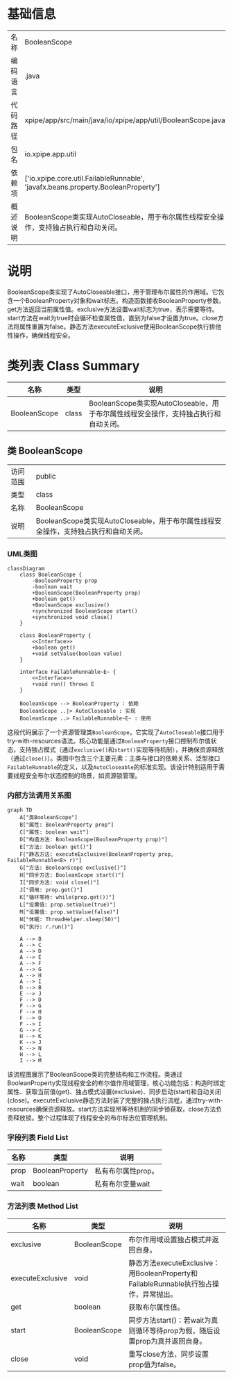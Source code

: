 # 基础信息

|      |      |
|------|------|
| 名称 | BooleanScope |
| 编码语言 | .java |
| 代码路径 | xpipe/app/src/main/java/io/xpipe/app/util/BooleanScope.java |
| 包名 | io.xpipe.app.util |
| 依赖项 | ['io.xpipe.core.util.FailableRunnable', 'javafx.beans.property.BooleanProperty'] |
| 概述说明 | BooleanScope类实现AutoCloseable，用于布尔属性线程安全操作，支持独占执行和自动关闭。 |

# 说明

BooleanScope类实现了AutoCloseable接口，用于管理布尔属性的作用域。它包含一个BooleanProperty对象和wait标志。构造函数接收BooleanProperty参数。get方法返回当前属性值。exclusive方法设置wait标志为true，表示需要等待。start方法在wait为true时会循环检查属性值，直到为false才设置为true。close方法将属性重置为false。静态方法executeExclusive使用BooleanScope执行排他性操作，确保线程安全。

# 类列表 Class Summary

| 名称   | 类型  | 说明 |
|-------|------|-------------|
| BooleanScope | class | BooleanScope类实现AutoCloseable，用于布尔属性线程安全操作，支持独占执行和自动关闭。 |



## 类 BooleanScope

|      |      |
|------|------|
| 访问范围 | public |
| 类型 | class |
| 名称 | BooleanScope |
| 说明 | BooleanScope类实现AutoCloseable，用于布尔属性线程安全操作，支持独占执行和自动关闭。 |


### UML类图

```mermaid
classDiagram
    class BooleanScope {
        -BooleanProperty prop
        -boolean wait
        +BooleanScope(BooleanProperty prop)
        +boolean get()
        +BooleanScope exclusive()
        +synchronized BooleanScope start()
        +synchronized void close()
    }

    class BooleanProperty {
        <<Interface>>
        +boolean get()
        +void setValue(boolean value)
    }

    interface FailableRunnable~E~ {
        <<Interface>>
        +void run() throws E
    }

    BooleanScope --> BooleanProperty : 依赖
    BooleanScope ..|> AutoCloseable : 实现
    BooleanScope ..> FailableRunnable~E~ : 使用
```

这段代码展示了一个资源管理类`BooleanScope`，它实现了`AutoCloseable`接口用于try-with-resources语法。核心功能是通过`BooleanProperty`接口控制布尔值状态，支持独占模式（通过`exclusive()`和`start()`实现等待机制），并确保资源释放（通过`close()`）。类图中包含三个主要元素：主类与接口的依赖关系、泛型接口`FailableRunnable`的定义，以及`AutoCloseable`的标准实现。该设计特别适用于需要线程安全布尔状态控制的场景，如资源锁管理。


### 内部方法调用关系图

```mermaid
graph TD
    A["类BooleanScope"]
    B["属性: BooleanProperty prop"]
    C["属性: boolean wait"]
    D["构造方法: BooleanScope(BooleanProperty prop)"]
    E["方法: boolean get()"]
    F["静态方法: executeExclusive(BooleanProperty prop, FailableRunnable<E> r)"]
    G["方法: BooleanScope exclusive()"]
    H["同步方法: BooleanScope start()"]
    I["同步方法: void close()"]
    J["调用: prop.get()"]
    K["循环等待: while(prop.get())"]
    L["设置值: prop.setValue(true)"]
    M["设置值: prop.setValue(false)"]
    N["休眠: ThreadHelper.sleep(50)"]
    O["执行: r.run()"]

    A --> B
    A --> C
    A --> D
    A --> E
    A --> F
    A --> G
    A --> H
    A --> I
    D --> B
    E --> J
    F --> D
    F --> G
    F --> H
    F --> O
    F --> I
    G --> C
    H --> K
    K --> J
    K --> N
    H --> L
    I --> M
```

该流程图展示了BooleanScope类的完整结构和工作流程。类通过BooleanProperty实现线程安全的布尔值作用域管理，核心功能包括：构造时绑定属性、获取当前值(get)、独占模式设置(exclusive)、同步启动(start)和自动关闭(close)。executeExclusive静态方法封装了完整的独占执行流程，通过try-with-resources确保资源释放。start方法实现带等待机制的同步锁获取，close方法负责释放锁。整个过程体现了线程安全的布尔标志位管理机制。

### 字段列表 Field List

| 名称  | 类型  | 说明 |
|-------|-------|------|
| prop | BooleanProperty | 私有布尔属性prop。 |
| wait | boolean | 私有布尔变量wait |

### 方法列表 Method List

| 名称  | 类型  | 说明 |
|-------|-------|------|
| exclusive | BooleanScope | 布尔作用域设置独占模式并返回自身。 |
| executeExclusive | void | 静态方法executeExclusive：用BooleanProperty和FailableRunnable执行独占操作，异常抛出。 |
| get | boolean | 获取布尔属性值。 |
| start | BooleanScope | 同步方法start()：若wait为真则循环等待prop为假，随后设置prop为真并返回自身。 |
| close | void | 重写close方法，同步设置prop值为false。 |




